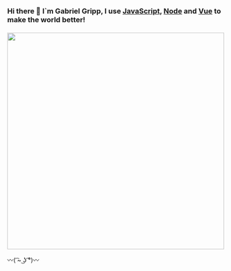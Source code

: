 ### Hi there 👋 I`m Gabriel Gripp, I use [JavaScript](https://github.com/tc39), [Node](https://nodejs.org/en/) and [Vue](https://github.com/vuejs/vue) to make the world better!
  
  
#### 
<div>
<img style="width: 500px; max-width: 500px;" src="https://wakatime.com/share/@grippado/8355243c-7ef8-44c7-a97e-3bccfcda396c.png" />
</div>

〰️( ͡~ ͜ʖ ͡°)〰️
